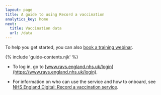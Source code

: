 ```yaml
---
layout: page
title: A guide to using Record a vaccination
analytics_key: home
next:
  title: Vaccination data
  url: /data
---
```


To help you get started, you can also [book a training webinar](https://outlook.office365.com/book/agemAppsTrainingRAVSTrainingRAVS@nhs.onmicrosoft.com/).

{% include 'guide-contents.njk' %}

- To log in, go to [www.ravs.england.nhs.uk/login](https://www.ravs.england.nhs.uk/login).
  
- For information on who can use the service and how to onboard, see [NHS England Digital: Record a vaccination service](https://digital.nhs.uk/services/vaccinations-point-of-care/record-a-vaccination-service).



